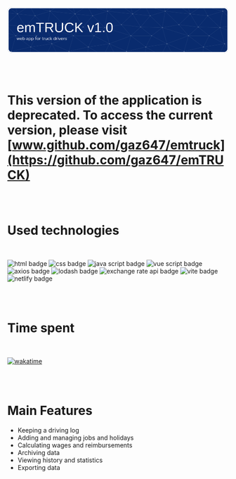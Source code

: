 ![header image](src/images/github-header-image.png)

<br>

<br>

# This version of the application is deprecated. To access the current version, please visit [www.github.com/gaz647/emtruck](https://github.com/gaz647/emTRUCK)

<br>
<br>

# Used technologies

<br>

![html badge](https://img.shields.io/badge/HTML-F15B29?style=for-the-badge)
![css badge](https://img.shields.io/badge/CSS-1775BB?style=for-the-badge)
![java script badge](https://img.shields.io/badge/JS-EFD81D?style=for-the-badge)
![vue script badge](https://img.shields.io/badge/VUE-3FB27F?style=for-the-badge)
![axios badge](https://img.shields.io/badge/AXIOS-386BE4?style=for-the-badge)
![lodash badge](https://img.shields.io/badge/LODASH-080808?style=for-the-badge)
![exchange rate api badge](https://img.shields.io/badge/EXCHANGE%20RATE%20API-ED1C24?style=for-the-badge)
![vite badge](https://img.shields.io/badge/VITE-BA37FE?style=for-the-badge)
![netlify badge](https://img.shields.io/badge/NETLIFY-00BEBB?style=for-the-badge)

<br>
<br>

# Time spent

<br>

[![wakatime](https://wakatime.com/badge/user/0042881c-6061-4165-a38d-5958bd6d02bc/project/925b101f-155e-4ecb-ada0-5c21ec73df5e.svg)](https://wakatime.com/badge/user/0042881c-6061-4165-a38d-5958bd6d02bc/project/925b101f-155e-4ecb-ada0-5c21ec73df5e)

<br>
<br>

# Main Features

- Keeping a driving log
- Adding and managing jobs and holidays
- Calculating wages and reimbursements
- Archiving data
- Viewing history and statistics
- Exporting data

<br>
<br>
